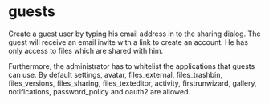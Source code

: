 guests 
=======

Create a guest user by typing his email address in to the sharing dialog. The guest
will receive an email invite with a link to create an account. He has only access
to files which are shared with him.

Furthermore, the administrator has to whitelist the applications that guests can use.
By default settings, avatar, files_external, files_trashbin, files_versions, files_sharing, files_texteditor, activity, firstrunwizard, gallery, notifications, password_policy and oauth2 are allowed.
